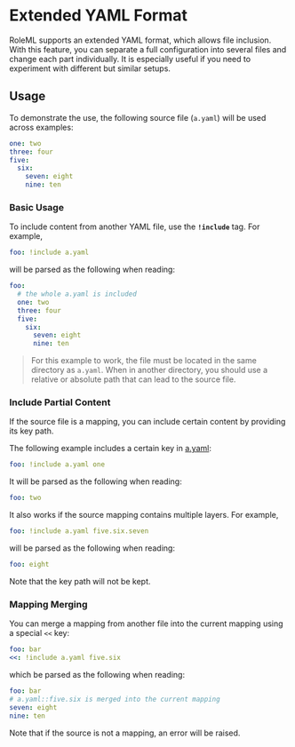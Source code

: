 # Extended YAML Format

RoleML supports an extended YAML format, which allows file inclusion. With this feature, you can separate a full configuration into several files and change each part individually. It is especially useful if you need to experiment with different but similar setups.

## Usage

To demonstrate the use, the following source file (`a.yaml`) will be used across examples:

<span id="a"></span>

```yaml
one: two
three: four
five:
  six:
    seven: eight
    nine: ten
```

### Basic Usage


To include content from another YAML file, use the **`!include`** tag. For example,

```yaml
foo: !include a.yaml
```

will be parsed as the following when reading:

```yaml
foo:
  # the whole a.yaml is included
  one: two
  three: four
  five:
    six:
      seven: eight
      nine: ten
```

> For this example to work, the file must be located in the same directory as `a.yaml`. When in another directory, you should use a relative or absolute path that can lead to the source file.

### Include Partial Content

If the source file is a mapping, you can include certain content by providing its key path.

The following example includes a certain key in [a.yaml](#usage):

```yaml
foo: !include a.yaml one
```

It will be parsed as the following when reading:

```yaml
foo: two
```

It also works if the source mapping contains multiple layers. For example,

```yaml
foo: !include a.yaml five.six.seven
```

will be parsed as the following when reading:

```yaml
foo: eight
```

Note that the key path will not be kept. 

### Mapping Merging

You can merge a mapping from another file into the current mapping using a special `<<` key:

```yaml
foo: bar
<<: !include a.yaml five.six
```

which be parsed as the following when reading:

```yaml
foo: bar
# a.yaml::five.six is merged into the current mapping
seven: eight
nine: ten
```

Note that if the source is not a mapping, an error will be raised.

